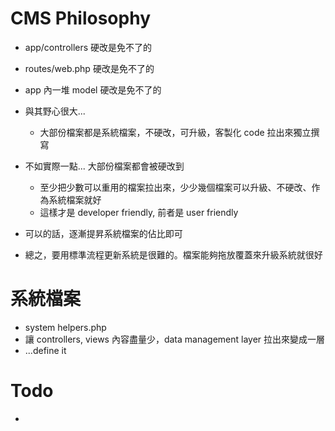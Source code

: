 # CMS Philosophy

- app/controllers 硬改是免不了的
- routes/web.php 硬改是免不了的
- app 內一堆 model 硬改是免不了的

- 與其野心很大...
  - 大部份檔案都是系統檔案，不硬改，可升級，客製化 code 拉出來獨立撰寫

- 不如實際一點... 大部份檔案都會被硬改到
  - 至少把少數可以重用的檔案拉出來，少少幾個檔案可以升級、不硬改、作為系統檔案就好
  - 這樣才是 developer friendly, 前者是 user friendly

- 可以的話，逐漸提昇系統檔案的佔比即可
- 總之，要用標準流程更新系統是很難的。檔案能夠拖放覆蓋來升級系統就很好

# 系統檔案

- system helpers.php
- 讓 controllers, views 內容盡量少，data management layer 拉出來變成一層
- ...define it

# Todo

-
